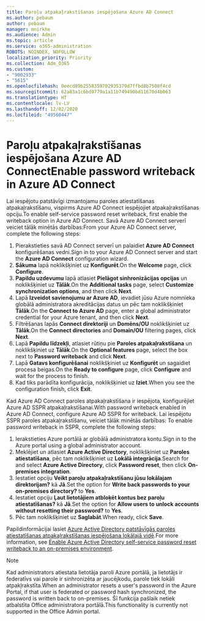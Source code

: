 ```yaml
---
title: Paroļu atpakaļrakstīšanas iespējošana Azure AD Connect
ms.author: pebaum
author: pebaum
manager: mnirkhe
ms.audience: Admin
ms.topic: article
ms.service: o365-administration
ROBOTS: NOINDEX, NOFOLLOW
localization_priority: Priority
ms.collection: Adm_O365
ms.custom:
- "9002933"
- "5615"
ms.openlocfilehash: 0eecd89b2558359702935379d7ffbd8b7508f4cd
ms.sourcegitcommit: 62a83a1c6bd9779a1a11b749490bd11670d4b063
ms.translationtype: HT
ms.contentlocale: lv-LV
ms.lasthandoff: 12/02/2020
ms.locfileid: "49560447"
---
```

# <a name="enable-password-writeback-in-azure-ad-connect"></a><span data-ttu-id="3ef8b-102">Paroļu atpakaļrakstīšanas iespējošana Azure AD Connect</span><span class="sxs-lookup"><span data-stu-id="3ef8b-102">Enable password writeback in Azure AD Connect</span></span>

<span data-ttu-id="3ef8b-103">Lai iespējotu patstāvīgi izmantojamu paroles atiestatīšanas atpakaļrakstīšanu, vispirms Azure AD Connect iespējojiet atpakaļrakstīšanas opciju.</span><span class="sxs-lookup"><span data-stu-id="3ef8b-103">To enable self-service password reset writeback, first enable the writeback option in Azure AD Connect.</span></span> <span data-ttu-id="3ef8b-104">Savā Azure AD Connect serverī veiciet tālāk minētās darbības:</span><span class="sxs-lookup"><span data-stu-id="3ef8b-104">From your Azure AD Connect server, complete the following steps:</span></span>

1. <span data-ttu-id="3ef8b-105">Pierakstieties savā AD Connect serverī un palaidiet **Azure AD Connect** konfigurēšanas vedni.</span><span class="sxs-lookup"><span data-stu-id="3ef8b-105">Sign in to your Azure AD Connect server and start the **Azure AD Connect** configuration wizard.</span></span>
2. <span data-ttu-id="3ef8b-106">**Sākuma** lapā noklikšķiniet uz **Konfigurēt**.</span><span class="sxs-lookup"><span data-stu-id="3ef8b-106">On the **Welcome** page, click **Configure**.</span></span>
3. <span data-ttu-id="3ef8b-107">**Papildu uzdevumu** lapā atlasiet **Pielāgot sinhronizācijas opcijas** un noklikšķiniet uz **Tālāk**.</span><span class="sxs-lookup"><span data-stu-id="3ef8b-107">On the **Additional tasks** page, select **Customize synchronization options**, and then click **Next**.</span></span>
4. <span data-ttu-id="3ef8b-108">Lapā **Izveidot savienojumu ar Azure AD**, ievadiet jūsu Azure nomnieka globālā administratora akreditācijas datus un pēc tam noklikšķiniet **Tālāk**.</span><span class="sxs-lookup"><span data-stu-id="3ef8b-108">On the **Connect to Azure AD** page, enter a global administrator credential for your Azure tenant, and then click **Next**.</span></span>
5. <span data-ttu-id="3ef8b-109">Filtrēšanas lapās **Connect direktoriji** un **Domēns/OU** noklikšķiniet uz **Tālāk**.</span><span class="sxs-lookup"><span data-stu-id="3ef8b-109">On the **Connect directories** and **Domain/OU** filtering pages, click **Next**.</span></span>
6. <span data-ttu-id="3ef8b-110">Lapā **Papildu līdzekļi**, atlasiet rūtiņu pie **Paroles atpakaļrakstīšana** un noklikšķiniet uz **Tālāk**.</span><span class="sxs-lookup"><span data-stu-id="3ef8b-110">On the **Optional features** page, select the box next to **Password writeback** and click **Next**.</span></span>
7. <span data-ttu-id="3ef8b-111">Lapā **Gatavs konfigurēšanai** noklikšķiniet uz **Konfigurēt** un sagaidiet procesa beigas.</span><span class="sxs-lookup"><span data-stu-id="3ef8b-111">On the **Ready to configure** page, click **Configure** and wait for the process to finish.</span></span>
8. <span data-ttu-id="3ef8b-112">Kad tiks parādīta konfigurācija, noklikšķiniet uz **Iziet**.</span><span class="sxs-lookup"><span data-stu-id="3ef8b-112">When you see the configuration finish, click **Exit**.</span></span>

<span data-ttu-id="3ef8b-113">Kad Azure AD Connect paroles atpakaļrakstīšana ir iespējota, konfigurējiet Azure AD SSPR atpakaļrakstīšanai.</span><span class="sxs-lookup"><span data-stu-id="3ef8b-113">With password writeback enabled in Azure AD Connect, configure Azure AD SSPR for writeback.</span></span>  <span data-ttu-id="3ef8b-114">Lai iespējotu SSPR paroles atpakaļrakstīšanu, veiciet tālāk minētās darbības: </span><span class="sxs-lookup"><span data-stu-id="3ef8b-114">To enable password writeback in SSPR, complete the following steps:</span></span>

1. <span data-ttu-id="3ef8b-115">Ierakstieties Azure portālā ar globālā administratora kontu.</span><span class="sxs-lookup"><span data-stu-id="3ef8b-115">Sign in to the Azure portal using a global administrator account.</span></span>
2. <span data-ttu-id="3ef8b-116">Meklējiet un atlasiet **Azure Active Directory**, noklikšķiniet uz **Paroles atiestatīšana**, pēc tam noklikšķiniet uz **Lokālā integrācija**.</span><span class="sxs-lookup"><span data-stu-id="3ef8b-116">Search for and select **Azure Active Directory**, click **Password reset**, then click **On-premises integration**.</span></span>
3. <span data-ttu-id="3ef8b-117">Iestatiet opciju **Veikt paroļu atpakaļrakstīšanu jūsu lokālajam direktorijam?** kā **Jā**.</span><span class="sxs-lookup"><span data-stu-id="3ef8b-117">Set the option for **Write back passwords to your on-premises directory?** to **Yes**.</span></span>
4. <span data-ttu-id="3ef8b-118">Iestatiet opciju **Ļaut lietotājiem atbloķēt kontus bez paroļu atiestatīšanas?** kā **Jā**.</span><span class="sxs-lookup"><span data-stu-id="3ef8b-118">Set the option for **Allow users to unlock accounts without resetting their password?** to **Yes**.</span></span>
5. <span data-ttu-id="3ef8b-119">Pēc tam noklikšķiniet uz **Saglabāt**.</span><span class="sxs-lookup"><span data-stu-id="3ef8b-119">When ready, click **Save**.</span></span>

<span data-ttu-id="3ef8b-120">Papildinformācijai lasiet [Azure Active Directory patstāvīgās paroles atiestatīšanas atpakaļrakstīšanas iespējošana lokālajā vidē](https://docs.microsoft.com/azure/active-directory/authentication/tutorial-enable-sspr-writeback).</span><span class="sxs-lookup"><span data-stu-id="3ef8b-120">For more information, see [Enable Azure Active Directory self-service password reset writeback to an on-premises environment](https://docs.microsoft.com/azure/active-directory/authentication/tutorial-enable-sspr-writeback).</span></span>

> [!NOTE]
>  <span data-ttu-id="3ef8b-121">Kad administrators atiestata lietotāja paroli Azure portālā, ja lietotājs ir federatīvs vai parole ir sinhronizēta ar jaucējkodu, parole tiek lokāli atpakļrakstīta.</span><span class="sxs-lookup"><span data-stu-id="3ef8b-121">When an administrator resets a user's password in the Azure Portal, if that user is federated or password hash synchronized, the password is written back to on-premises.</span></span> <span data-ttu-id="3ef8b-122">Šī funkcija pašlaik netiek atbalstīta Office administratora portālā.</span><span class="sxs-lookup"><span data-stu-id="3ef8b-122">This functionality is currently not supported in the Office Admin portal.</span></span>